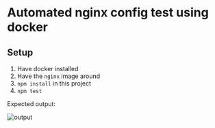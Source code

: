# Automated nginx config test using docker

## Setup

1. Have docker installed
2. Have the `nginx` image around
3. `npm install` in this project
4. `npm test`

Expected output:

![output](https://cldup.com/VxpeiljLlg.png)
